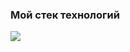 ### Мой стек технологий

<img src="https://img.shields.io/badge/Python-blue?style=for-thebadge&logo=   <НАЗВАНИЕ ЛОГОТИПА>   &logoColor=   <ЦВЕТ ЛОГОТИПА>   " />

